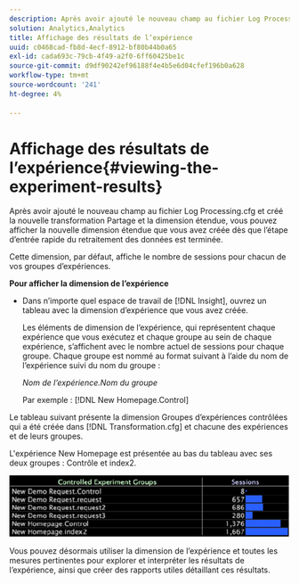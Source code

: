 ```yaml
---
description: Après avoir ajouté le nouveau champ au fichier Log Processing.cfg et créé la nouvelle transformation Partage et la dimension étendue, vous pouvez afficher la nouvelle dimension étendue que vous avez créée dès que l’étape d’entrée rapide du retraitement des données est terminée.
solution: Analytics,Analytics
title: Affichage des résultats de l’expérience
uuid: c0468cad-fb8d-4ecf-8912-bf80b44b0a65
exl-id: cada693c-79cb-4f49-a2f0-6ff60425be1c
source-git-commit: d9df90242ef96188f4e4b5e6d04cfef196b0a628
workflow-type: tm+mt
source-wordcount: '241'
ht-degree: 4%

---
```


# Affichage des résultats de l’expérience{#viewing-the-experiment-results}

Après avoir ajouté le nouveau champ au fichier Log Processing.cfg et créé la nouvelle transformation Partage et la dimension étendue, vous pouvez afficher la nouvelle dimension étendue que vous avez créée dès que l’étape d’entrée rapide du retraitement des données est terminée.

Cette dimension, par défaut, affiche le nombre de sessions pour chacun de vos groupes d’expériences.

**Pour afficher la dimension de l’expérience**

* Dans n’importe quel espace de travail de [!DNL Insight], ouvrez un tableau avec la dimension d’expérience que vous avez créée.

   Les éléments de dimension de l’expérience, qui représentent chaque expérience que vous exécutez et chaque groupe au sein de chaque expérience, s’affichent avec le nombre actuel de sessions pour chaque groupe. Chaque groupe est nommé au format suivant à l’aide du nom de l’expérience suivi du nom du groupe :

   *Nom de l’expérience.Nom du groupe*

   Par exemple : [!DNL New Homepage.Control]

Le tableau suivant présente la dimension Groupes d’expériences contrôlées qui a été créée dans [!DNL Transformation.cfg] et chacune des expériences et de leurs groupes.

L&#39;expérience New Homepage est présentée au bas du tableau avec ses deux groupes : Contrôle et index2.

![](assets/controlledexpgrps.png)

Vous pouvez désormais utiliser la dimension de l’expérience et toutes les mesures pertinentes pour explorer et interpréter les résultats de l’expérience, ainsi que créer des rapports utiles détaillant ces résultats.
